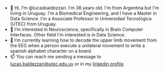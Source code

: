 - 👋 Hi, I’m @lucasbaldezzari. I'm 36 years old. I'm from Argentina but I'm living in Uruguay. I'm a Biomedical Engineering, and I have a Master in Data Science. I'm a Associate Professor in Universidad Tecnológica (UTEC) from Uruguay.
- 👀 I’m interested in Neuroscience, specifically in Brain Computer Interfaces. Other field I'm interested is in Data Science.
- 🌱 I’m currently learning how to decode the upper limb movement from the EEG when a person execute a unilateral movement to write a spanish alphabet character on a board.  
- 📫 You can reach me sending a message to lucas.baldezzari@utec.edu.uy or in my [linkedin profile](https://www.linkedin.com/in/lucasbaldezzari/).

<!---
lucasbaldezzari/lucasbaldezzari is a ✨ special ✨ repository because its `README.md` (this file) appears on your GitHub profile.
You can click the Preview link to take a look at your changes.
--->
